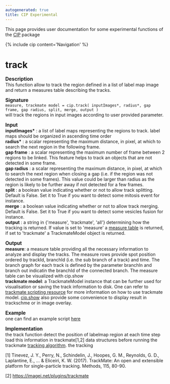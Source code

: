 ```yaml
---
autogenerated: true
title: CIP Experimental
---
```


This page provides user documentation for some experimental functions of the [CIP](/plugins/cip) package

{% include cip content='Navigation' %}

**track**
=========

<span style="font-size:110%">**Description**</span>  
This function allow to track the region defined in a list of label map image and return a measures table describing the tracks.

<span style="font-size:110%">**Signature**</span>  
    `measure, trackmate model = cip.track( inputImages*, radius*, gap frame, gap radius, split, merge, output )`  
     will track the regions in input images according to user provided parameter.

<span style="font-size:110%">**Input**</span>  
    **inputImages\*** : a list of label maps representing the regions to track. label maps should be organized in ascending time order  
    **radius\*** : a scalar representing the maximum distance, in pixel, at which to search the next region in the following frame.  
    **gap frame** : a scalar representing the maximum number of frame between 2 regions to be linked. This feature helps to track an objects that are not detected in some frame.  
    **gap radius** : a scalar representing the maximum distance, in pixel, at which to search the next region when closing a gap (i.e. if the region was not detected in some frames). This value could be larger than radius as the region is likely to be further away if not detected for a few frames.  
    **split** : a boolean value indicating whether or not to allow track splitting. Default is False. Set it to True if you want to detect some mitosis event for instance.  
    **merge** : a boolean value indicating whether or not to allow track merging. Default is False. Set it to True if you want to detect some vesicles fusion for instance.  
    **output** : a string in {'measure', 'trackmate', 'all'} determining how the tracking is returned. If value is set to 'measure' a [measure table](/plugins/cip/utilities#measure) is returned, if set to 'trackmate' a TrackmateModel object is returned.

<span style="font-size:110%">**Output**</span>  
    **measure**: a measure table providing all the necessary information to analyze and display the tracks. The measure rows provide spot position ordered by trackId, branchId (i.e. the sub branch of a track) and time. The branch graph for each track is defined by the parameter branchIn and branch out indicatin the branchId of the connected branch. The measure table can be visualized with cip.show  
    **trackmate model**: a TrackmateModel instance that can be further used for visualisation or saving the track information to disk. One can refer to [ trackmate scripting resource](/plugins/trackmate/scripting) for more information on how to use trackmate model. [cip.show](/plugins/cip/utilities#show) also provide some convenience to display result in trackschme or in image overlay.

<span style="font-size:110%">**Example**</span>  
one can find an example script [here](https://github.com/benoalo/CIP/blob/master/scripts/tracking_cip.py)

<span style="font-size:110%">**Implementation**</span>  
the track function detect the position of labelmap region at each time step load this information in trackmate\[1,2\] data structures before running the trackmate [tracking algorithm](https://github.com/fiji/plugins/trackmate/blob/master/src/main/java/fiji/plugin/trackmate/tracking/sparselap/SparseLAPTracker.java). the tracking

\[1\] Tinevez, J. Y., Perry, N., Schindelin, J., Hoopes, G. M., Reynolds, G. D., Laplantine, E., ... & Eliceiri, K. W. (2017). TrackMate: An open and extensible platform for single-particle tracking. Methods, 115, 80-90.

\[2\] https://imagej.net/plugins/trackmate
